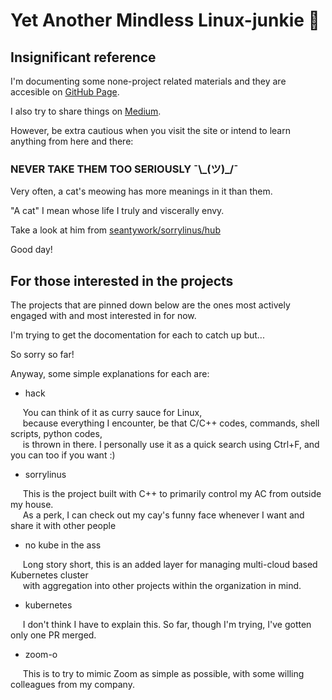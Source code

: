 # Yet Another Mindless Linux-junkie :zany_face:


## Insignificant reference

I'm documenting some none-project related materials and they are accesible on [GitHub Page](https://seantywork.github.io).

I also try to share things on [Medium](https://medium.com/@seantywork).

However, be extra cautious when you visit the site or intend to learn anything from here and there:

### NEVER TAKE THEM TOO SERIOUSLY ¯\\\_(ツ)_/¯ 

Very often, a cat's meowing has more meanings in it than them.

"A cat" I mean whose life I truly and viscerally envy.

Take a look at him from [seantywork/sorrylinus/hub](https://feebdaed.xyz/)

Good day!



## For those interested in the projects

The projects that are pinned down below are the ones most actively engaged with and most interested in for now.

I'm trying to get the docomentation for each to catch up but...

So sorry so far!

Anyway, some simple explanations for each are:


- hack

&nbsp;&nbsp;&nbsp;&nbsp; You can think of it as curry sauce for Linux, </br> 
&nbsp;&nbsp;&nbsp;&nbsp; because everything I encounter, be that C/C++ codes, commands, shell scripts, python codes, </br>
&nbsp;&nbsp;&nbsp;&nbsp; is thrown in there. I personally use it as a quick search using Ctrl+F, and you can too if you want :)


- sorrylinus

&nbsp;&nbsp;&nbsp;&nbsp; This is the project built with C++ to primarily control my AC from outside my house. </br>
&nbsp;&nbsp;&nbsp;&nbsp; As a perk, I can check out my cay's funny face whenever I want and share it with other people


- no kube in the ass

&nbsp;&nbsp;&nbsp;&nbsp; Long story short, this is an added layer for managing multi-cloud based Kubernetes cluster </br>
&nbsp;&nbsp;&nbsp;&nbsp; with aggregation into other projects within the organization in mind. 


- kubernetes

&nbsp;&nbsp;&nbsp;&nbsp; I don't think I have to explain this. So far, though I'm trying, I've gotten only one PR merged. 


- zoom-o

&nbsp;&nbsp;&nbsp;&nbsp; This is to try to mimic Zoom as simple as possible, with some willing colleagues from my company.






